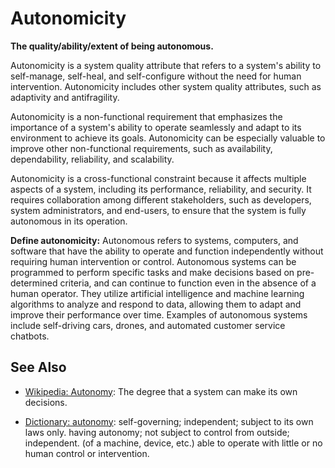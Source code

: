 # Autonomicity

**The quality/ability/extent of being autonomous.**

<span data-chatgpt-prompt="explain autonomicity (system quality attribute, non-functional requirement, cross-functional constraint)">

Autonomicity is a system quality attribute that refers to a system's ability to self-manage, self-heal, and self-configure without the need for human intervention. Autonomicity includes other system quality attributes, such as adaptivity and antifragility.

Autonomicity is a non-functional requirement that emphasizes the importance of a system's ability to operate seamlessly and adapt to its environment to achieve its goals. Autonomicity can be especially valuable to improve other non-functional requirements, such as availability, dependability, reliability, and scalability.

Autonomicity is a cross-functional constraint because it affects multiple aspects of a system, including its performance, reliability, and security. It requires collaboration among different stakeholders, such as developers, system administrators, and end-users, to ensure that the system is fully autonomous in its operation.

</span>

**Define autonomicity:** <span data-chatgpt-prompt="define autonomicity (computers and software)">Autonomous refers to systems, computers, and software that have the ability to operate and function independently without requiring human intervention or control. Autonomous systems can be programmed to perform specific tasks and make decisions based on pre-determined criteria, and can continue to function even in the absence of a human operator. They utilize artificial intelligence and machine learning algorithms to analyze and respond to data, allowing them to adapt and improve their performance over time. Examples of autonomous systems include self-driving cars, drones, and automated customer service chatbots.</span>

## See Also

* [Wikipedia: Autonomy](https://wikipedia.org/wiki/Autonomy): The degree that a system can make its own decisions.

* [Dictionary: autonomy](https://www.dictionary.com/browse/autonomy): self-governing; independent; subject to its own laws only. having autonomy; not subject to control from outside; independent. (of a machine, device, etc.) able to operate with little or no human control or intervention.
